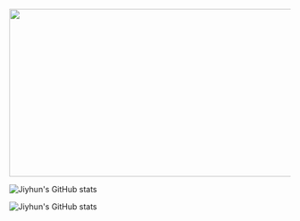 <div >
<br>
<a href="https://github.com/devxb/gitanimals">
<img
  src="https://render.gitanimals.org/farms/jihyun-j"
  width="600"
  height="300"
/>
</a>




![Jiyhun's GitHub stats](https://github-readme-stats.vercel.app/api?username=jihyun-j&theme=dark&show_icons=true)

![Jiyhun's GitHub stats](https://github-readme-stats.vercel.app/api/top-langs/?username=jihyun-j&theme=blue-green)

</div>
